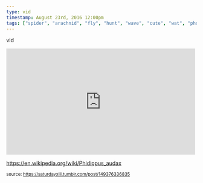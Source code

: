 ```yaml
---
type: vid
timestamp: August 23rd, 2016 12:00pm
tags: ["spider", "arachnid", "fly", "hunt", "wave", "cute", "wat", "photography"]
---
```

vid
<iframe width="500" height="281"  id="youtube_iframe" src="https://www.youtube.com/embed/SKNOpYkJhsQ?feature=oembed&amp;enablejsapi=1&amp;origin=http://safe.txmblr.com&amp;wmode=opaque" frameborder="0" allow="accelerometer; autoplay; clipboard-write; encrypted-media; gyroscope; picture-in-picture" allowfullscreen></iframe>
    
<a href="https://en.wikipedia.org/wiki/Phidippus_audax" target="_blank">https://en.wikipedia.org/wiki/Phidippus_audax</a><br/>
 
  
<small>source: https://saturdayxiii.tumblr.com/post/149376336835</small>